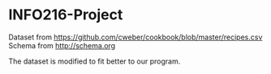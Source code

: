# INFO216-Project

Dataset from https://github.com/cweber/cookbook/blob/master/recipes.csv
Schema from http://schema.org

The dataset is modified to fit better to our program.